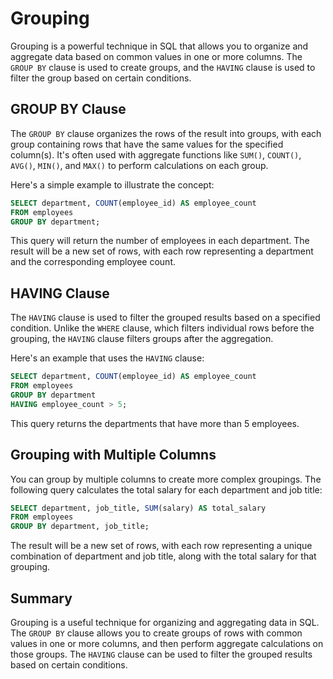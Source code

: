 # Grouping

Grouping is a powerful technique in SQL that allows you to organize and aggregate data based on common values in one or more columns. The `GROUP BY` clause is used to create groups, and the `HAVING` clause is used to filter the group based on certain conditions.

## GROUP BY Clause

The `GROUP BY` clause organizes the rows of the result into groups, with each group containing rows that have the same values for the specified column(s). It's often used with aggregate functions like `SUM()`, `COUNT()`, `AVG()`, `MIN()`, and `MAX()` to perform calculations on each group.

Here's a simple example to illustrate the concept:

```sql
SELECT department, COUNT(employee_id) AS employee_count
FROM employees
GROUP BY department;
```

This query will return the number of employees in each department. The result will be a new set of rows, with each row representing a department and the corresponding employee count.

## HAVING Clause

The `HAVING` clause is used to filter the grouped results based on a specified condition. Unlike the `WHERE` clause, which filters individual rows before the grouping, the `HAVING` clause filters groups after the aggregation.

Here's an example that uses the `HAVING` clause:

```sql
SELECT department, COUNT(employee_id) AS employee_count
FROM employees
GROUP BY department
HAVING employee_count > 5;
```

This query returns the departments that have more than 5 employees.

## Grouping with Multiple Columns

You can group by multiple columns to create more complex groupings. The following query calculates the total salary for each department and job title:

```sql
SELECT department, job_title, SUM(salary) AS total_salary
FROM employees
GROUP BY department, job_title;
```

The result will be a new set of rows, with each row representing a unique combination of department and job title, along with the total salary for that grouping.

## Summary

Grouping is a useful technique for organizing and aggregating data in SQL. The `GROUP BY` clause allows you to create groups of rows with common values in one or more columns, and then perform aggregate calculations on those groups. The `HAVING` clause can be used to filter the grouped results based on certain conditions.